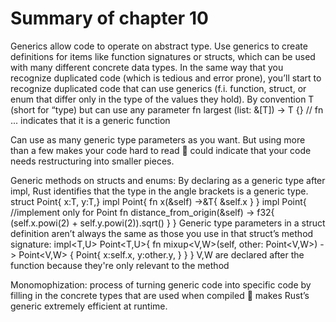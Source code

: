 # Summary of chapter 10
Generics allow code to operate on abstract type. Use generics to create definitions for items like function signatures or structs, which can be used with many different concrete data types. In the same way that you recognize duplicated code (which is tedious and error prone), you’ll start to recognize duplicated code that can use generics (f.i. function, struct, or enum that differ only in the type of the values they hold). By convention T (short for “type) but can use any parameter
fn largest<T> (list: &[T]) -> T {} // fn ...<T> indicates that it is a 
                                      generic function

Can use as many generic type parameters as you want. But using more than a few makes your code hard to read  could indicate that your code needs restructuring into smaller pieces.

Generic methods on structs and enums: 
By declaring <T> as a generic type after impl, Rust identifies that the type in the angle brackets is a generic type. 
struct Point<T>{ x:T, y:T,}
impl<T> Point<T>{
     fn x(&self) ->&T{ 
        &self.x
    }
}
impl Point<f32>{  //implement only for Point<f32>
    fn distance_from_origin(&self) -> f32{
        (self.x.powi(2) + self.y.powi(2)).sqrt()
    }
}
Generic type parameters in a struct definition aren’t always the same as those you use in that struct’s method signature:
impl<T,U> Point<T,U>{ 
fn mixup<V,W>(self, other: Point<V,W>) -> Point<V,W> { 
        Point{
            x:self.x,
            y:other.y,
        }
    }
}
V,W are declared after the function because they're only relevant to the method

Monomophization: process of turning generic code into specific code by filling in the concrete types that are used when compiled  makes Rust’s generic extremely efficient at runtime.
